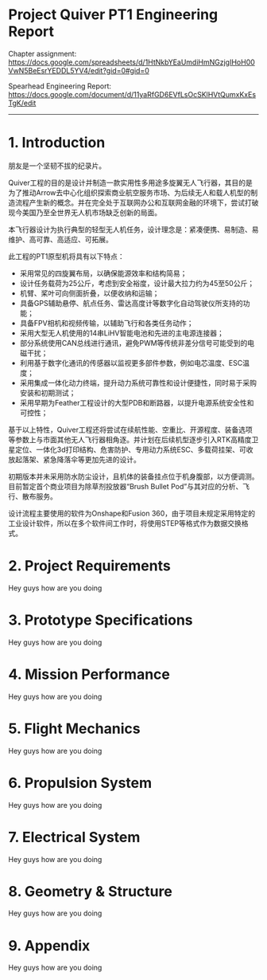 # **Project Quiver PT1 Engineering Report**

Chapter assignment: https://docs.google.com/spreadsheets/d/1HtNkbYEaUmdiHmNGzjgIHoH00VwN5BeEsrYEDDL5YV4/edit?gid=0#gid=0

Spearhead Engineering Report: https://docs.google.com/document/d/11yaRfGD6EVfLsOcSKlHVtQumxKxEsTgK/edit

---

# 1. **Introduction**

朋友是一个坚韧不拔的纪录片。

Quiver工程的目的是设计并制造一款实用性多用途多旋翼无人飞行器，其目的是为了推动Arrow去中心化组织探索商业航空服务市场、为后续无人和载人机型的制造流程产生新的概念。并在完全处于互联网办公和互联网金融的环境下，尝试打破现今美国乃至全世界无人机市场缺乏创新的局面。  
  
本飞行器设计为执行典型的轻型无人机任务，设计理念是：紧凑便携、易制造、易维护、高可靠、高适应、可拓展。  
  
此工程的PT1原型机将具有以下特点：  
- 采用常见的四旋翼布局，以确保能源效率和结构简易；
- 设计任务载荷为25公斤，考虑到安全裕度，设计最大拉力约为45至50公斤；
- 机臂、桨叶可向侧面折叠，以便收纳和运输；
- 具备GPS辅助悬停、航点任务、雷达高度计等数字化自动驾驶仪所支持的功能；
- 具备FPV相机和视频传输，以辅助飞行和各类任务动作；
- 采用大型无人机使用的14串LiHV智能电池和先进的主电源连接器；
- 部分系统使用CAN总线进行通讯，避免PWM等传统非差分信号可能受到的电磁干扰；
- 利用基于数字化通讯的传感器以监视更多部件参数，例如电芯温度、ESC温度；
- 采用集成一体化动力终端，提升动力系统可靠性和设计便捷性，同时易于采购安装和初期测试；
- 采用早期为Feather工程设计的大型PDB和断路器，以提升电源系统安全性和可控性；

基于以上特性，Quiver工程还将尝试在续航性能、空重比、开源程度、装备选项等参数上与市面其他无人飞行器相角逐。并计划在后续机型逐步引入RTK高精度卫星定位、一体化3d打印结构、危害防护、专用动力系统ESC、多载荷挂架、可收放起落架、紧急降落伞等更加先进的设计。

初期版本并未采用防水防尘设计，且机体的装备挂点位于机身腹部，以方便调测。目前暂定首个商业项目为除草剂投放器“Brush Bullet Pod”与其对应的分析、飞行、散布服务。      
  
设计流程主要使用的软件为Onshape和Fusion 360，由于项目未规定采用特定的工业设计软件，所以在多个软件间工作时，将使用STEP等格式作为数据交换格式。

# 2. **Project Requirements**

Hey guys how are you doing

# 3. **Prototype Specifications**

Hey guys how are you doing

# 4. **Mission Performance**

Hey guys how are you doing

# 5. **Flight Mechanics**

Hey guys how are you doing

# 6. **Propulsion System**

Hey guys how are you doing

# 7. **Electrical System**

Hey guys how are you doing

# 8. **Geometry & Structure**

Hey guys how are you doing

# 9. **Appendix**

Hey guys how are you doing

